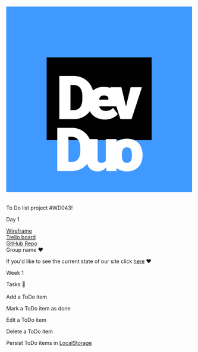 ![DevDuoLogo](./DevDuoLogo.png) 
<br>
<br>

To Do list project #WD043!

Day 1

[Wireframe](https://www.figma.com/file/5QxJvnztTbfe8A5yTYCGRI/To-Do-List?type=design&node-id=0%3A1&mode=design&t=PgteXagdsZwV4uNn-1  )<br>
[Trello board](https://trello.com/invite/b/mDFTDtW2/ATTI22144eb6f095a757d93d2433f649567601FBABBA/to-do-list)<br>
[GitHub Repo](https://github.com/C4TI4/ToDoList-JS-React)<br>
Group name ❤<br>


If you'd like to see the current state of our site click [here](https://c4ti4.github.io/ToDoList-JS-React/) ♥

Week 1
<br>


Tasks 📃<br>  
Add a ToDo item 

Mark a ToDo item as done

Edit a ToDo item

Delete a ToDo item

Persist ToDo items in [LocalStorage](https://developer.mozilla.org/en-US/docs/Web/API/Window/localStorage)
